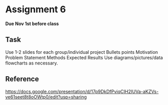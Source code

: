 # Assignment 6

**Due Nov 1st before class**

## Task
Use 1-2 slides for each group/individual project
Bullets points
Motivation
Problem Statement
Methods
Expected Results
Use diagrams/pictures/data flowcharts as necessary.


## Reference
https://docs.google.com/presentation/d/17p9DkDfPviqCIH2IUVa-aKZVs-ve61seet8t8oOWtp0/edit?usp=sharing

